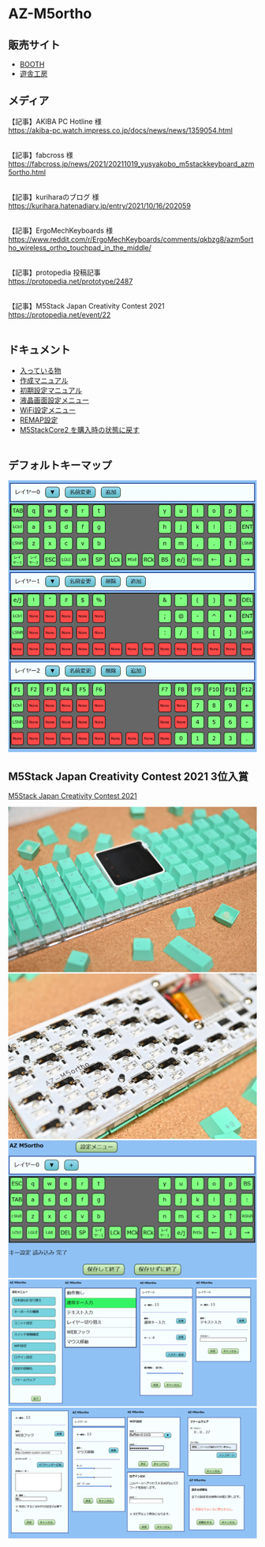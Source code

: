 # AZ-M5ortho


## 販売サイト

- [BOOTH](https://booth.pm/ja/items/3329196)
- [遊舎工房](https://shop.yushakobo.jp/collections/keyboard/products/2949)


## メディア

【記事】AKIBA PC Hotline 様<br>
https://akiba-pc.watch.impress.co.jp/docs/news/news/1359054.html
<br><br>

【記事】fabcross 様<br>
https://fabcross.jp/news/2021/20211019_yusyakobo_m5stackkeyboard_azm5ortho.html
<br><br>

【記事】kuriharaのブログ 様<br>
https://kurihara.hatenadiary.jp/entry/2021/10/16/202059
<br><br>

【記事】ErgoMechKeyboards 様<br>
https://www.reddit.com/r/ErgoMechKeyboards/comments/qkbzg8/azm5ortho_wireless_ortho_touchpad_in_the_middle/
<br><br>

【記事】protopedia 投稿記事<br>
https://protopedia.net/prototype/2487
<br><br>

【記事】M5Stack Japan Creativity Contest 2021<br>
https://protopedia.net/event/22
<br><br>


## ドキュメント
  
- [入っている物](/docs/azm5ortho/builtin_parts/)
- [作成マニュアル](/docs/azm5ortho/build_guide/)
- [初期設定マニュアル](/docs/azm5ortho/Initial_setting/)
- [液晶画面設定メニュー](/docs/azm5ortho/moniter_setting/)
- [WiFi設定メニュー](/docs/wifi_setting/)
- [REMAP設定](/docs/azm5ortho/remap_setting/)
- [M5StackCore2 を購入時の状態に戻す](https://w-tori.net/wp/m5stack-core2-reset/)
<br><br>

## デフォルトキーマップ

![デフォルトキーマップ](/images/azm5ortho/keymap_def.jpg)


## M5Stack Japan Creativity Contest 2021 3位入賞

[M5Stack Japan Creativity Contest 2021](https://protopedia.net/event/22)

![写真1](/images/photo_1.jpg)
![写真2](/images/photo_2.jpg)
![写真3](/images/setting_1.png)
![写真4](/images/setting_2.png)
![写真5](/images/setting_3.png)


